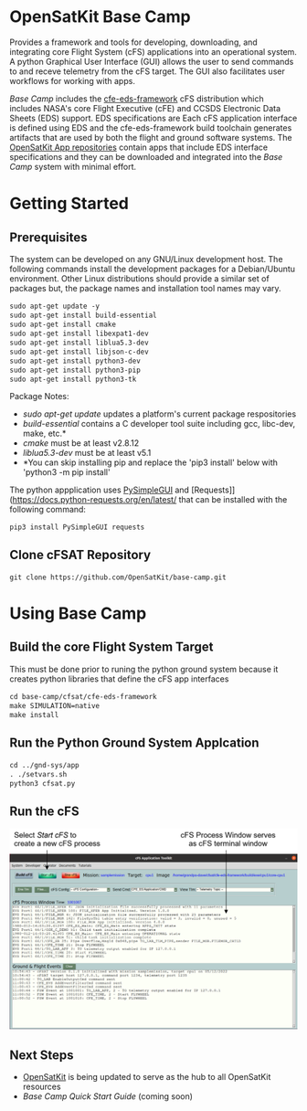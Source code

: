 # OpenSatKit Base Camp
Provides a framework and tools for developing, downloading, and integrating core Flight System (cFS) applications into an operational system. A python Graphical User Interface (GUI) allows the user to send commands to and receve telemetry from the cFS target. The GUI also facilitates user workflows for working with apps.  

*Base Camp* includes the [cfe-eds-framework](https://github.com/jphickey/cfe-eds-framework) cFS distribution which includes NASA's core Flight Executive (cFE) and CCSDS Electronic Data Sheets (EDS) support. EDS specifications are Each cFS application interface is defined using EDS and the cfe-eds-framework build toolchain generates artifacts that are used by both the flight and ground software systems. The [OpenSatKit App repositories](https://github.com/OpenSatKit-Apps) contain apps that include EDS interface specifications and they can be downloaded and integrated into the *Base Camp* system with minimal effort. 

# Getting Started

## Prerequisites
The system can be developed on any GNU/Linux development host. The following commands install the development packages for
a Debian/Ubuntu environment. Other Linux distributions should provide a similar set of packages but, the package names and
installation tool names may vary. 

    sudo apt-get update -y 
    sudo apt-get install build-essential
    sudo apt-get install cmake
    sudo apt-get install libexpat1-dev
    sudo apt-get install liblua5.3-dev
    sudo apt-get install libjson-c-dev
    sudo apt-get install python3-dev
    sudo apt-get install python3-pip
    sudo apt-get install python3-tk
   
Package Notes:
- *sudo apt-get update* updates a platform's current package respositories
- *build-essential* contains a C developer tool suite including gcc, libc-dev, make, etc.* 
- *cmake* must be at least v2.8.12
- *liblua5.3-dev* must be at least v5.1
- *You can skip installing pip and replace the 'pip3 install' below with 'python3 -m pip install'

The python appplication uses [PySimpleGUI](https://pysimplegui.readthedocs.io/en/latest/) and [Requests]](https://docs.python-requests.org/en/latest/ that can be installed with the following command:

    pip3 install PySimpleGUI requests

## Clone cFSAT Repository
    git clone https://github.com/OpenSatKit/base-camp.git

# Using Base Camp

## Build the core Flight System Target
This must be done prior to runing the python ground system because it creates python libraries that define the cFS app interfaces

    cd base-camp/cfsat/cfe-eds-framework
    make SIMULATION=native
    make install

## Run the Python Ground System Applcation 

    cd ../gnd-sys/app
    . ./setvars.sh
    python3 cfsat.py

## Run the cFS

![](https://github.com/OpenSatKit/base-camp/blob/main/docs/start-cfs.png)

## Next Steps
- [OpenSatKit](https://opensatkit.org/) is being updated to serve as the hub to all OpenSatKit resources 
- *Base Camp Quick Start Guide* (coming soon)



